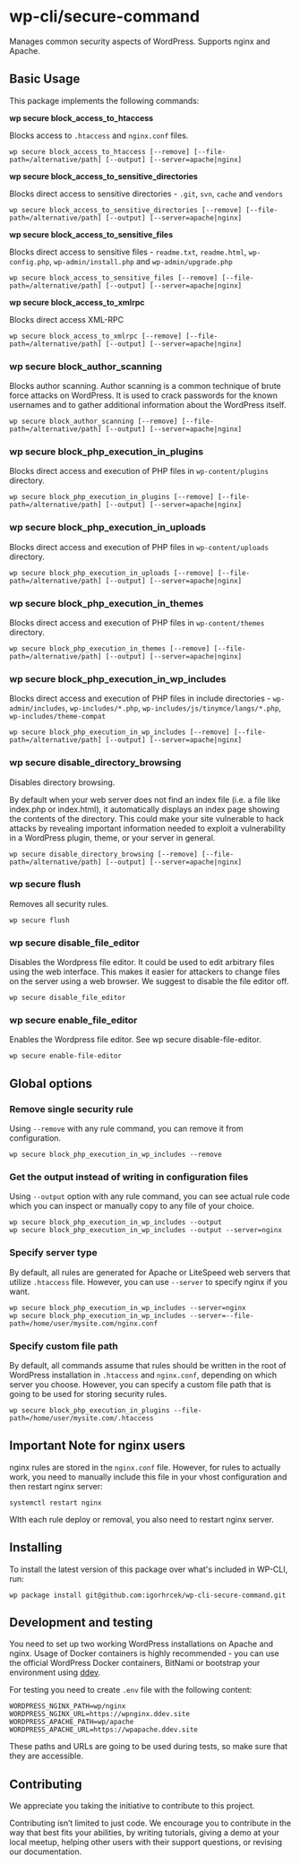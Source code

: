 # wp-cli/secure-command
Manages common security aspects of WordPress. Supports nginx and Apache.

## Basic Usage
This package implements the following commands:

**wp secure block_access_to_htaccess**

Blocks access to `.htaccess` and `nginx.conf` files.

```
wp secure block_access_to_htaccess [--remove] [--file-path=/alternative/path] [--output] [--server=apache|nginx]
```

**wp secure block_access_to_sensitive_directories**

Blocks direct access to sensitive directories - `.git`, `svn`, `cache` and `vendors`

```
wp secure block_access_to_sensitive_directories [--remove] [--file-path=/alternative/path] [--output] [--server=apache|nginx]
```

**wp secure block_access_to_sensitive_files**

Blocks direct access to sensitive files - `readme.txt`, `readme.html`, `wp-config.php`, `wp-admin/install.php` and `wp-admin/upgrade.php`

```
wp secure block_access_to_sensitive_files [--remove] [--file-path=/alternative/path] [--output] [--server=apache|nginx]
```

**wp secure block_access_to_xmlrpc**

Blocks direct access XML-RPC

```
wp secure block_access_to_xmlrpc [--remove] [--file-path=/alternative/path] [--output] [--server=apache|nginx]
```

### wp secure block_author_scanning

Blocks author scanning. Author scanning is a common technique of brute force attacks on WordPress. It is used to crack passwords for the known usernames and to gather additional information about the WordPress itself.

```
wp secure block_author_scanning [--remove] [--file-path=/alternative/path] [--output] [--server=apache|nginx]
```

### wp secure block_php_execution_in_plugins

Blocks direct access and execution of PHP files in `wp-content/plugins` directory.

```
wp secure block_php_execution_in_plugins [--remove] [--file-path=/alternative/path] [--output] [--server=apache|nginx]
```

### wp secure block_php_execution_in_uploads

Blocks direct access and execution of PHP files in `wp-content/uploads` directory.

```
wp secure block_php_execution_in_uploads [--remove] [--file-path=/alternative/path] [--output] [--server=apache|nginx]
```

### wp secure block_php_execution_in_themes

Blocks direct access and execution of PHP files in `wp-content/themes` directory.

```
wp secure block_php_execution_in_themes [--remove] [--file-path=/alternative/path] [--output] [--server=apache|nginx]
```

### wp secure block_php_execution_in_wp_includes
Blocks direct access and execution of PHP files in include directories - `wp-admin/includes`, `wp-includes/*.php`, `wp-includes/js/tinymce/langs/*.php`, `wp-includes/theme-compat`

```
wp secure block_php_execution_in_wp_includes [--remove] [--file-path=/alternative/path] [--output] [--server=apache|nginx]
```

### wp secure disable_directory_browsing

Disables directory browsing.

By default when your web server does not find an index file (i.e. a file like index.php or index.html), it
automatically displays an index page showing the contents of the directory.
This could make your site vulnerable to hack attacks by revealing important information needed to exploit a vulnerability in a WordPress plugin, theme, or your server in general.

```
wp secure disable_directory_browsing [--remove] [--file-path=/alternative/path] [--output] [--server=apache|nginx]
```

### wp secure flush

Removes all security rules.

```
wp secure flush
```

### wp secure disable_file_editor

Disables the Wordpress file editor. It could be used to edit arbitrary files using the web interface.
This makes it easier for attackers to change files on the server using a web browser.
We suggest to disable the file editor off.

```
wp secure disable_file_editor
```

### wp secure enable_file_editor

Enables the Wordpress file editor. See wp secure disable-file-editor.

```
wp secure enable-file-editor
```

## Global options

### Remove single security rule
Using `--remove` with any rule command, you can remove it from configuration.

```
wp secure block_php_execution_in_wp_includes --remove
```

### Get the output instead of writing in configuration files
Using `--output` option with any rule command, you can see actual rule code which you can inspect or manually copy to any file of your choice.

```
wp secure block_php_execution_in_wp_includes --output
wp secure block_php_execution_in_wp_includes --output --server=nginx
```

### Specify server type
By default, all rules are generated for Apache or LiteSpeed web servers that utilize `.htaccess` file. However, you can use `--server` to specify nginx if you want.

```
wp secure block_php_execution_in_wp_includes --server=nginx
wp secure block_php_execution_in_wp_includes --server=--file-path=/home/user/mysite.com/nginx.conf
```

### Specify custom file path
By default, all commands assume that rules should be written in the root of WordPress installation in `.htaccess` and `nginx.conf`, depending on which server you choose.
However, you can specify a custom file path that is going to be used for storing security rules.

```
wp secure block_php_execution_in_plugins --file-path=/home/user/mysite.com/.htaccess
```

## Important Note for nginx users
nginx rules are stored in the `nginx.conf` file. However, for rules to actually work, you need to manually include this file in your vhost configuration and then restart nginx server:
```
systemctl restart nginx
```

WIth each rule deploy or removal, you also need to restart nginx server.

## Installing
To install the latest version of this package over what's included in WP-CLI, run:

```
wp package install git@github.com:igorhrcek/wp-cli-secure-command.git
```

## Development and testing
You need to set up two working WordPress installations on Apache and nginx. Usage of Docker containers is highly recommended - you can use the official WordPress Docker containers, BitNami or bootstrap your environment using [ddev](https://ddev.readthedocs.io/en/stable/users/cli-usage/#wordpress-quickstart). 

For testing you need to create `.env` file with the following content:
```
WORDPRESS_NGINX_PATH=wp/nginx
WORDPRESS_NGINX_URL=https://wpnginx.ddev.site
WORDPRESS_APACHE_PATH=wp/apache
WORDPRESS_APACHE_URL=https://wpapache.ddev.site
```

These paths and URLs are going to be used during tests, so make sure that they are accessible.

## Contributing
We appreciate you taking the initiative to contribute to this project.

Contributing isn’t limited to just code. We encourage you to contribute in the way that best fits your abilities, by writing tutorials, giving a demo at your local meetup, helping other users with their support questions, or revising our documentation.

